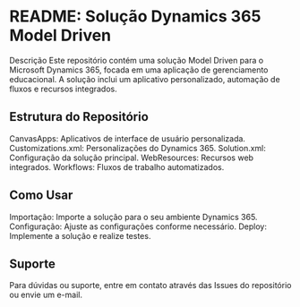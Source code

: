 # README: Solução Dynamics 365 Model Driven
Descrição
Este repositório contém uma solução Model Driven para o Microsoft Dynamics 365, focada em uma aplicação de gerenciamento educacional. A solução inclui um aplicativo personalizado, automação de fluxos e recursos integrados.

## Estrutura do Repositório
CanvasApps: Aplicativos de interface de usuário personalizada.
Customizations.xml: Personalizações do Dynamics 365.
Solution.xml: Configuração da solução principal.
WebResources: Recursos web integrados.
Workflows: Fluxos de trabalho automatizados.
## Como Usar
Importação: Importe a solução para o seu ambiente Dynamics 365.
Configuração: Ajuste as configurações conforme necessário.
Deploy: Implemente a solução e realize testes.
## Suporte
Para dúvidas ou suporte, entre em contato através das Issues do repositório ou envie um e-mail.

